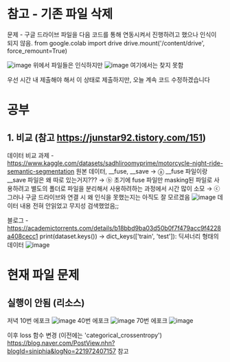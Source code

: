 # 참고 - 기존 파일 삭제
문제 - 구글 드라이브 파일을 다음 코드를 통해 연동시켜서 진행하려고 했으나 인식이 되지 않음.
from google.colab import drive
drive.mount('/content/drive', force_remount=True) 

![image](https://github.com/Garlic-Ryu/Main_RS/assets/112372749/7be165d6-e790-467a-b3ab-23ea49bd5f8a)
위에서 파일들은 인식하지만
![image](https://github.com/Garlic-Ryu/Main_RS/assets/112372749/c6979407-2f6b-4da6-95a6-2cae87c440db)
여기에서는 찾지 못함

우선 시간 내 제출해야 해서 이 상태로 제출하지만, 오늘 계속 코드 수정하겠습니다

# 공부
## 1. 비교 (참고 https://junstar92.tistory.com/151)

데이터 비교 
과제 - https://www.kaggle.com/datasets/sadhliroomyprime/motorcycle-night-ride-semantic-segmentation
원본 데이터, __fuse, __save 
→ ⓐ __fuse 파일이랑 __save 파일은 왜 따로 있는거지???
→ ⓑ 초기에 fuse 파일만 masking된 파일로 사용하려고 별도의 폴더로 파일을 분리해서 사용하려하는 과정에서 시간 많이 소모
→ ⓒ 그러나 구글 드라이브와 연결 시 왜 인식을 못했는지는 아직도 잘 모르겠음
![image](https://github.com/Garlic-Ryu/Main_RS/assets/112372749/8253c10e-15a8-4ff8-ae60-6a3483f4057b)
데이터 내용 전혀 안읽었고 무지성 검색했었음;;


블로그 - https://academictorrents.com/details/b18bbd9ba03d50b0f7f479acc9f4228a408cecc1
print(dataset.keys())
-> dict_keys(['train', 'test']): 딕셔너리 형태의 데이터
![image](https://github.com/Garlic-Ryu/Main_RS/assets/112372749/049211d5-539d-4253-b959-a620ddf20751)

# 현재 파일 문제
실행이 안됨 (리소스)
--------------------------------------------
저녁
10번 에포크
![image](https://github.com/Garlic-Ryu/Main_RS/assets/112372749/483faf15-03a7-4d5f-b81d-0eae617594ea)
40번 에포크
![image](https://github.com/Garlic-Ryu/Main_RS/assets/112372749/c7170967-0ab3-40e6-ba34-18ee5ddae4e2)
70번 에포크
![image](https://github.com/Garlic-Ryu/Main_RS/assets/112372749/21b6d123-fc75-47d6-bc21-3822cd8b9a0c)

이후 loss 함수 변경 (이전에는 'categorical_crossentropy')
https://blog.naver.com/PostView.nhn?blogId=siniphia&logNo=221972407157 참고
